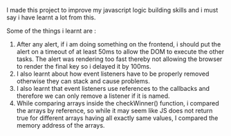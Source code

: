 I made this project to improve my javascript logic building skills and i must say i have learnt a lot from this.

Some of the things i learnt are : 
1. After any alert, if i am doing something on the frontend, i should put the alert on a timeout of at least 50ms to allow the DOM to execute the other tasks. The alert was rendering too fast thereby not allowing the browser to render the final key so i delayed it by 100ms.
2. I also learnt about how event listeners have to be properly removed otherwise they can stack and cause problems.
3. I also learnt that event listeners use references to the callbacks and therefore we can only remove a listener if it is named.
4. While comparing arrays inside the checkWinner() function, i compared the arrays by reference, so while it may seem like JS does not return true for different arrays having all exactly same values, I compared the memory address of the arrays.
